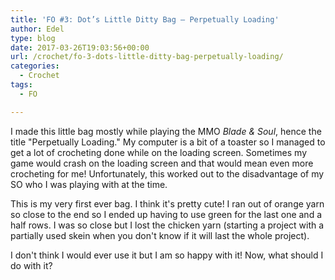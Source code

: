 ```yaml
---
title: 'FO #3: Dot’s Little Ditty Bag – Perpetually Loading'
author: Edel
type: blog
date: 2017-03-26T19:03:56+00:00
url: /crochet/fo-3-dots-little-ditty-bag-perpetually-loading/
categories:
  - Crochet
tags:
  - FO

---
```

I made this little bag mostly while playing the MMO _Blade & Soul_, hence the title "Perpetually Loading." My computer is a bit of a toaster so I managed to get a lot of crocheting done while on the loading screen. Sometimes my game would crash on the loading screen and that would mean even more crocheting for me! Unfortunately, this worked out to the disadvantage of my SO who I was playing with at the time.

This is my very first ever bag. I think it's pretty cute! I ran out of orange yarn so close to the end so I ended up having to use green for the last one and a half rows. I was so close but I lost the chicken yarn (starting a project with a partially used skein when you don't know if it will last the whole project).

I don't think I would ever use it but I am so happy with it! Now, what should I do with it?

<img data-attachment-id="342" data-permalink="http://edelgrace.me/blog/crochet/fo-3-dots-little-ditty-bag-perpetually-loading/attachment/20170305_153940/" data-orig-file="https://i2.wp.com/edelgrace.me/blog/wp-content/uploads/2017/03/20170305_153940.jpg?fit=3264%2C1836" data-orig-size="3264,1836" data-comments-opened="1" data-image-meta="{&quot;aperture&quot;:&quot;2.4&quot;,&quot;credit&quot;:&quot;&quot;,&quot;camera&quot;:&quot;LG-K210&quot;,&quot;caption&quot;:&quot;&quot;,&quot;created_timestamp&quot;:&quot;1488728380&quot;,&quot;copyright&quot;:&quot;&quot;,&quot;focal_length&quot;:&quot;3.18&quot;,&quot;iso&quot;:&quot;500&quot;,&quot;shutter_speed&quot;:&quot;0&quot;,&quot;title&quot;:&quot;&quot;,&quot;orientation&quot;:&quot;1&quot;}" data-image-title="20170305_153940" data-image-description="" data-medium-file="https://i2.wp.com/edelgrace.me/blog/wp-content/uploads/2017/03/20170305_153940.jpg?fit=300%2C169" data-large-file="https://i2.wp.com/edelgrace.me/blog/wp-content/uploads/2017/03/20170305_153940.jpg?fit=663%2C373" src="https://i2.wp.com/edelgrace.me/blog/wp-content/uploads/2017/03/20170305_153940.jpg?resize=663%2C373" alt="" class="aligncenter size-full wp-image-342" srcset="https://i2.wp.com/edelgrace.me/blog/wp-content/uploads/2017/03/20170305_153940.jpg?w=3264 3264w, https://i2.wp.com/edelgrace.me/blog/wp-content/uploads/2017/03/20170305_153940.jpg?resize=300%2C169 300w, https://i2.wp.com/edelgrace.me/blog/wp-content/uploads/2017/03/20170305_153940.jpg?resize=768%2C432 768w, https://i2.wp.com/edelgrace.me/blog/wp-content/uploads/2017/03/20170305_153940.jpg?resize=1024%2C576 1024w, https://i2.wp.com/edelgrace.me/blog/wp-content/uploads/2017/03/20170305_153940.jpg?resize=982%2C552 982w, https://i2.wp.com/edelgrace.me/blog/wp-content/uploads/2017/03/20170305_153940.jpg?resize=400%2C225 400w, https://i2.wp.com/edelgrace.me/blog/wp-content/uploads/2017/03/20170305_153940.jpg?w=1326 1326w, https://i2.wp.com/edelgrace.me/blog/wp-content/uploads/2017/03/20170305_153940.jpg?w=1989 1989w" sizes="(max-width: 663px) 100vw, 663px" data-recalc-dims="1" />